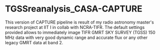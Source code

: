 # TGSSreanalysis_CASA-CAPTURE
This version of CAPTURE pipeline is result of my radio astronomy master's research project at IIT I in collab with NCRA-TIFR. The default settings provided allows to immediately image TIFR GMRT SKY SURVEY (TGSS) 150 MHz data with very good dynamic range and accurate flux or any other legacy GMRT data at band 2.
